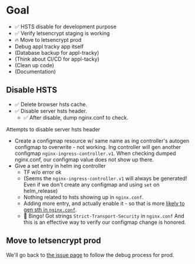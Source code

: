 # Goal

- ✅ HSTS disable for development purpose
- ✅ Verify letsencrypt staging is working
- 🔥 Move to letsencrypt prod
- Debug appl tracky app itself
- (Database backup for appl-tracky)
- (Think about CI/CD for appl-tacky)
- (Clean up code)
- (Documentation)


## Disable HSTS

- ✅ Delete browser hsts cache.
- ✅ Disable server hsts header.
    - ✅ After disable, dump nginx.conf to check.

Attempts to disable server hsts header
- Create a configmap resource w/ same name as ing controller's autogen configmap to overwrite - not working. Ing controller will gen another configmap `nginx-ingress-controller.v1`. When checking dumped nginx.conf, our configmap value does not show up there.
- Give a set entry in helm ing controller
    - TF w/o error ok
    - (Seems the `nginx-ingress-controller.v1` will always be generated! Even if we don't create any configmap and using `set` on helm_release)
    - Nothing related to hsts showing up in `nginx.conf`.
    - Adding more entry, and actually enable it - so that is more [likely to gen sth in `nginx.conf`](https://serverfault.com/questions/874936/adding-hsts-to-nginx-config).
    - 🎉 Bingo! Got strings `Strict-Transport-Security` in `nginx.conf` And this is an effective way to verify our configmap change is honored.

## Move to letsencrypt prod

We'll go back to [the issue page](https://github.com/rivernews/appl-tracky-api/issues/6#issuecomment-526965026) to follow the debug process for prod.